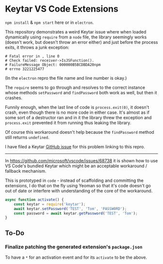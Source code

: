 # Keytar VS Code Extensions

`npm install` & `npm start` here or in `electron`.

This repository demonstrates a weird Keytar issue where when loaded dynamically
using `require` from a `node` file, the library seemingly works (doesn't work,
but doesn't throw an error either) and just before the process exits, it throws
a junk exception:

```
# Fatal error in , line 0
# Check failed: receiver->IsJSFunction().
# FailureMessage Object: 000000B5BCDBDA20npm
# errno 3221225477
```

(In the `electron` repro the file name and line number is okay.)

The `require` seems to go through and resolves to the correct instance whose
methods `setPassword` and `findPassword` both work as well, but then it crashes.

Funnily enough, when the last line of code is `process.exit(0)`, it doesn't crash,
even though there is no more code in either case. It's almost as if some sort of
a destructor ran and in it the library threw the exception and `process.exit`
prevented it from running thus leaking the library.

Of course this workaround doesn't help because the `findPassword` method still
returns `undefined`.

I have filed a Keytar [GitHub issue](https://github.com/atom/node-keytar/issues/106)
for this problem linking to this repro.

---

In https://github.com/microsoft/vscode/issues/68738 it is shown how to use VS
Code's bundled Keytar which might be an acceptable workaround / fallback mechanism.

This is prototyped in `code` - instead of scaffolding and committing the
extensions, I do that on the fly using Yeoman so that it's code doesn't go out
of date or interfere with understanding of the core of the workaround.

```js
async function activate() {
	const keytar = require('keytar');
	await keytar.setPassword('TEST', 'Tom', 'PASSW0RD');
	const password = await keytar.getPassword('TEST', 'Tom');
}
```

## To-Do

### Finalize patching the generated extension's `package.json`

To have a `*` for an activation event and for its `activate` to be the above.
